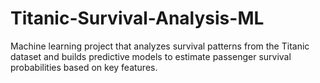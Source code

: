 # Titanic-Survival-Analysis-ML
Machine learning project that analyzes survival patterns from the Titanic dataset and builds predictive models to estimate passenger survival probabilities based on key features.
